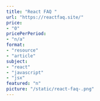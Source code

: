 ```yaml
---
title: "React FAQ "
url: "https://reactfaq.site/"
price: 
- "0"
pricePerPeriod: 
- "n/a"
format: 
- "resource"
- "article"
subject: 
- "react"
- "javascript"
- "jsx"
featured: "n"
picture: "/static/react-faq-.png"
---
```

